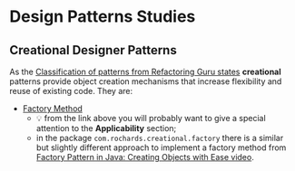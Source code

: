 # Design Patterns Studies

## Creational Designer Patterns

As the [Classification of patterns from Refactoring Guru states](https://refactoring.guru/design-patterns/classification) 
**creational** patterns provide object creation mechanisms that increase flexibility and reuse of existing code.
They are:
- [Factory Method](https://refactoring.guru/design-patterns/factory-method)
  - :bulb: from the link above you will probably want to give a special attention to the **Applicability** section;
  - in the package `com.rochards.creational.factory` there is a similar but slightly different approach to implement a factory method from [Factory Pattern in Java: Creating Objects with Ease video](https://www.youtube.com/watch?v=iTfa97vXCAo).